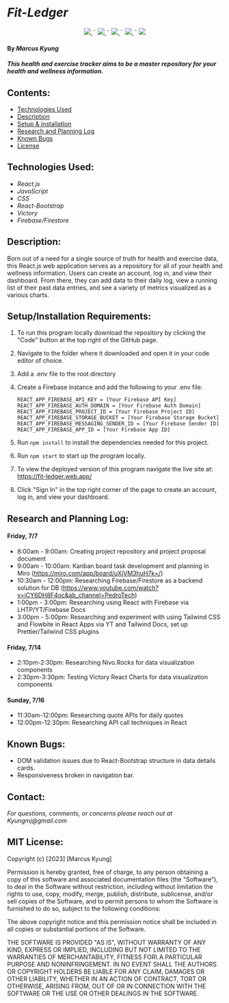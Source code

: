 # _Fit-Ledger_

<div align="center">
    <!-- Project Shields -->
    <div align="center">
        <a href="https://github.com/MarcusKyung/FitLedger/graphs/contributors">
            <img src="https://img.shields.io/github/contributors/MarcusKyung/FitLedger.svg?style=plastic">
        </a>
        ¨
        <a href="https://github.com/MarcusKyung/FitLedger/stargazers">
            <img src="https://img.shields.io/github/stars/MarcusKyung/FitLedger.svg?color=yellow&style=plastic">
        </a>
        ¨
        <a href="https://github.com/MarcusKyung/FitLedger/issues">
            <img src="https://img.shields.io/github/issues/MarcusKyung/FitLedger?style=plastic">
        </a>
        ¨
        <a href="https://github.com/MarcusKyung/FitLedger/blob/main/license.txt">
            <img src="https://img.shields.io/github/license/MarcusKyung/FitLedger?color=orange&style=plastic">
        </a>
        ¨
        <a href="https://linkedin.com/in/MarcusKyung">
            <img src="https://img.shields.io/badge/-LinkedIn-black.svg?style=plastic&logo=linkedin&colorB=2867B2">
        </a>
    </div>
</div>

#### By _**Marcus Kyung**_

#### _This health and exercise tracker aims to be a master repository for your health and wellness information._

## Contents:

- [Technologies Used](#technologies-used)
- [Description](#description)
- [Setup & installation](#setupinstallation-requirements)
- [Research and Planning Log](#research-and-planning-log)
- [Known Bugs](#known-bugs)
- [License](#license)

## Technologies Used:

- _React.js_
- _JavaScript_
- _CSS_
- _React-Bootstrap_
- _Victory_
- _Firebase/Firestore_

## Description:

Born out of a need for a single source of truth for health and exercise data, this React.js web application serves as a repository for all of your health and wellness information. Users can create an account, log in, and view their dashboard. From there, they can add data to their daily log, view a running list of their past data entries, and see a variety of metrics visualized as a various charts. 

## Setup/Installation Requirements:

1. To run this program locally download the repository by clicking the "Code" button at the top right of the GitHub page.
2. Navigate to the folder where it downloaded and open it in your code editor of choice.
3. Add a .env file to the root directory
4. Create a Firebase instance and add the following to your .env file:
    ```
    REACT_APP_FIREBASE_API_KEY = [Your Firebase API Key]
    REACT_APP_FIREBASE_AUTH_DOMAIN = [Your Firebase Auth Domain]
    REACT_APP_FIREBASE_PROJECT_ID = [Your Firebase Project ID]
    REACT_APP_FIREBASE_STORAGE_BUCKET = [Your Firebase Storage Bucket]
    REACT_APP_FIREBASE_MESSAGING_SENDER_ID = [Your Firebase Sender ID]
    REACT_APP_FIREBASE_APP_ID = [Your Firebase App ID]
    ```
5. Run `npm install` to install the dependencies needed for this project.
6. Run `npm start` to start up the program locally.

1. To view the deployed version of this program navigate the live site at: https://fit-ledger.web.app/
2. Click "Sign In" in the top right corner of the page to create an account, log in, and view your dashboard.
## Research and Planning Log:

#### Friday, 7/7
- 8:00am - 9:00am: Creating project repository and project proposal document
- 9:00am - 10:00am: Kanban board task development and planning in Miro (https://miro.com/app/board/uXjVM3huH7k=/)
- 10:30am - 12:00pm: Researching Firebase/Firestore as a backend solution for DB (https://www.youtube.com/watch?v=jCY6DH8F4oc&ab_channel=PedroTech)
- 1:00pm - 3:00pm: Researching using React with Firebase via LHTP/YT/Firebase Docs
- 3:00pm - 5:00pm: Researching and experiment with using Tailwind CSS and Flowbite in React Apps via YT and Tailwind Docs, set up Prettier/Tailwind CSS plugins

#### Friday, 7/14
- 2:10pm-2:30pm: Researching Nivo.Rocks for data visualization components
- 2:30pm-3:30pm: Testing Victory React Charts for data visualization components

#### Sunday, 7/16
- 11:30am-12:00pm: Researching quote APIs for daily quotes
- 12:00pm-12:30pm: Researching API call techniques in React

## Known Bugs:
- DOM validation issues due to React-Bootstrap structure in data details cards.
- Responsiveness broken in navigation bar.

## Contact:
_For questions, comments, or concerns please reach out at Kyungmj@gmail.com_

## MIT License:

Copyright (c) [2023] [Marcus Kyung]

Permission is hereby granted, free of charge, to any person obtaining a copy of this software and associated documentation files (the "Software"), to deal in the Software without restriction, including without limitation the rights to use, copy, modify, merge, publish, distribute, sublicense, and/or sell copies of the Software, and to permit persons to whom the Software is furnished to do so, subject to the following conditions:

The above copyright notice and this permission notice shall be included in all copies or substantial portions of the Software.

THE SOFTWARE IS PROVIDED "AS IS", WITHOUT WARRANTY OF ANY KIND, EXPRESS OR IMPLIED, INCLUDING BUT NOT LIMITED TO THE WARRANTIES OF MERCHANTABILITY, FITNESS FOR\ A PARTICULAR PURPOSE AND NONINFRINGEMENT. IN NO EVENT SHALL THE AUTHORS OR COPYRIGHT HOLDERS BE LIABLE FOR ANY CLAIM, DAMAGES OR OTHER LIABILITY, WHETHER IN AN ACTION OF CONTRACT, TORT OR OTHERWISE, ARISING FROM, OUT OF OR IN CONNECTION WITH THE SOFTWARE OR THE USE OR OTHER DEALINGS IN THE SOFTWARE.

